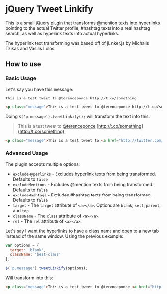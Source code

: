 # jQuery Tweet Linkify

This is a small jQuery plugin that transforms @mention texts into hyperlinks pointing to the actual Twitter profile, #hashtag texts into a real hashtag search, as well as hyperlink texts into actual hyperlinks.

The hyperlink text transforming was based off of jLinker.js by Michalis Tzikas and Vasilis Lolos.

## How to use

### Basic Usage

Let's say you have this message:

`This is a test tweet to @terenceponce http://t.co/something`

```html
<p class="message">This is a test tweet to @terenceponce http://t.co/something</p>
```

Doing `$('p.message').tweetLinkify();` will transform the text into this:

> This is a test tweet to [@terenceponce](http://twitter.com/terenceponce) [http://t.co/something](http://t.co/something)

```html
<p class="message">This is a test tweet to <a href="http://twitter.com/terenceponce">@terenceponce</a> <a href="http://t.co/something">http://t.co/something</a></p>
```

### Advanced Usage

The plugin accepts multiple options:

* `excludeHyperlinks` - Excludes hyperlink texts from being transformed. Defaults to `false`
* `excludeMentions` - Excludes @mention texts from being transformed. Defaults to `false`
* `excludeHashtags` - Excludes #hashtag texts from being transformed. Defaults to `false`
* `target` - The `target` attribute of `<a></a>`. Options are `blank`, `self`, `parent`, and `top`
* `className` - The `class` attribute of `<a></a>`.
* `rel` - The `rel` attribute of `<a></a>`.

Let's say I want the hyperlinks to have a class name and open to a new tab instead of the same window. Using the previous example:

```javascript
var options = {
  target: 'blank',
  className: 'best-class'
};

$('p.message').tweetLinkify(options);
```

Will transform into this:

```html
<p class="message">This is a test tweet to @terenceponce <a href="http://t.co/something" target="_blank" class="best-class">http://t.co/something</a></p>
```